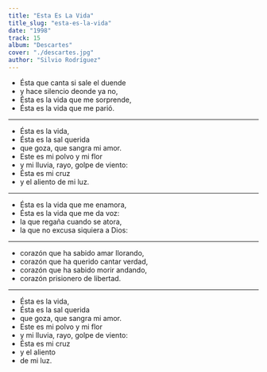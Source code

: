 ```yaml
---
title: "Esta Es La Vida"
title_slug: "esta-es-la-vida"
date: "1998"
track: 15
album: "Descartes"
cover: "./descartes.jpg"
author: "Silvio Rodríguez"
---
```


- Ésta que canta si sale el duende
- y hace silencio deonde ya no,
- Ésta es la vida que me sorprende,
- Ésta es la vida que me parió.

---

- Ésta es la vida,
- Ésta es la sal querida
- que goza, que sangra mi amor.
- Este es mi polvo y mi flor
- y mi lluvia, rayo, golpe de viento:
- Ésta es mi cruz
- y el aliento de mi luz.

---

- Ésta es la vida que me enamora,
- Ésta es la vida que me da voz:
- la que regaña cuando se atora,
- la que no excusa siquiera a Dios:

---

- corazón que ha sabido amar llorando,
- corazón que ha querido cantar verdad,
- corazón que ha sabido morir andando,
- corazón prisionero de libertad.

---

- Ésta es la vida,
- Ésta es la sal querida
- que goza, que sangra mi amor.
- Este es mi polvo y mi flor
- y mi lluvia, rayo, golpe de viento:
- Ésta es mi cruz
- y el aliento
- de mi luz.
